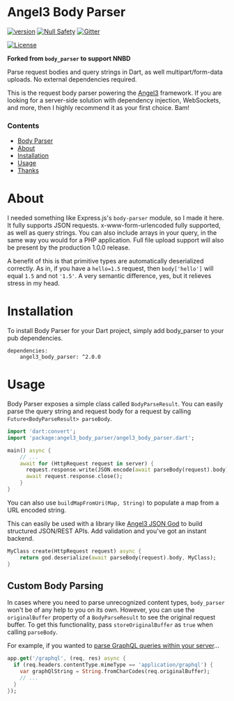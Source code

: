 # Angel3 Body Parser
[![version](https://img.shields.io/badge/pub-v2.0.0-brightgreen)](https://pub.dartlang.org/packages/angel3_body_parser)
[![Null Safety](https://img.shields.io/badge/null-safety-brightgreen)](https://dart.dev/null-safety)
[![Gitter](https://img.shields.io/gitter/room/angel_dart/discussion)](https://gitter.im/angel_dart/discussion)

[![License](https://img.shields.io/github/license/dukefirehawk/angel)](https://github.com/dukefirehawk/angel/tree/angel3/packages/body_parser/LICENSE)

**Forked from `body_parser` to support NNBD**

Parse request bodies and query strings in Dart, as well multipart/form-data uploads. No external dependencies required.

This is the request body parser powering the [Angel3](https://github.com/dukefirehawk/angel) framework. If you are looking for a server-side solution with dependency injection, WebSockets, and more, then I highly recommend it as your first choice. Bam!

### Contents

*   [Body Parser](#body-parser)
*   [About](#about)
*   [Installation](#installation)
*   [Usage](#usage)
*   [Thanks](#thank-you-for-using-body-parser)

# About

I needed something like Express.js's `body-parser` module, so I made it here. It fully supports JSON requests.
x-www-form-urlencoded fully supported, as well as query strings. You can also include arrays in your query,
in the same way you would for a PHP application. Full file upload support will also be present by the production 1.0.0 release.

A benefit of this is that primitive types are automatically deserialized correctly. As in, if you have a `hello=1.5` request, then
`body['hello']` will equal `1.5` and not `'1.5'`. A very semantic difference, yes, but it relieves stress in my head.

# Installation

To install Body Parser for your Dart project, simply add body_parser to your
pub dependencies.

    dependencies:
        angel3_body_parser: ^2.0.0

# Usage

Body Parser exposes a simple class called `BodyParseResult`.
You can easily parse the query string and request body for a request by calling `Future<BodyParseResult> parseBody`.

```dart
import 'dart:convert';
import 'package:angel3_body_parser/angel3_body_parser.dart';

main() async {
    // ...
    await for (HttpRequest request in server) {
      request.response.write(JSON.encode(await parseBody(request).body));
      await request.response.close();
    }
}
```

You can also use `buildMapFromUri(Map, String)` to populate a map from a URL encoded string.

This can easily be used with a library like [Angel3 JSON God](https://pub.dev/packages/angel3_json_god) to build structured JSON/REST APIs. Add validation and you've got an instant backend.

```dart
MyClass create(HttpRequest request) async {
    return god.deserialize(await parseBody(request).body, MyClass);
}
```

## Custom Body Parsing
In cases where you need to parse unrecognized content types, `body_parser` won't be of any help to you
on its own. However, you can use the `originalBuffer` property of a `BodyParseResult` to see the original
request buffer. To get this functionality, pass `storeOriginalBuffer` as `true` when calling `parseBody`.

For example, if you wanted to [parse GraphQL queries within your server](https://github.com/dukefirehawk/graphql_dart)...

```dart
app.get('/graphql', (req, res) async {
  if (req.headers.contentType.mimeType == 'application/graphql') {
    var graphQlString = String.fromCharCodes(req.originalBuffer);
    // ...
  }
});
```